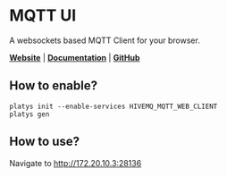 # MQTT UI

A websockets based MQTT Client for your browser. 

**[Website](https://www.hivemq.com/docs/hivemq/3.4/web-ui/introduction.html)** | **[Documentation](https://www.hivemq.com/docs/hivemq/3.4/web-ui/introduction.html)** | **[GitHub](https://github.com/hivemq/hivemq-mqtt-web-client)**

## How to enable?

```
platys init --enable-services HIVEMQ_MQTT_WEB_CLIENT
platys gen
```

## How to use?

Navigate to <http://172.20.10.3:28136>

